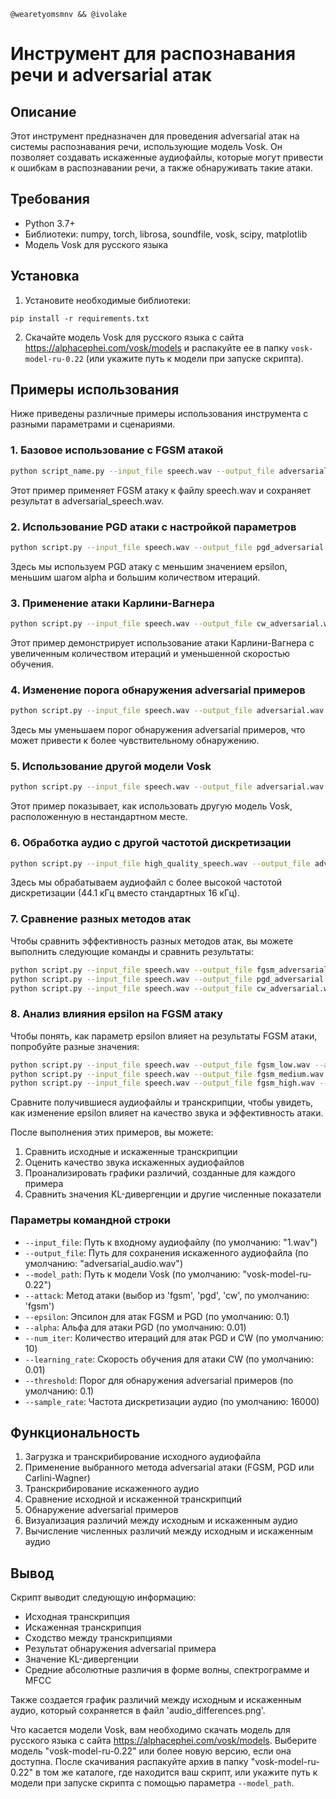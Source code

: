   ```
@wearetyomsmnv && @ivolake
```

# Инструмент для распознавания речи и adversarial атак

## Описание

Этот инструмент предназначен для проведения adversarial атак на системы распознавания речи, использующие модель Vosk. Он позволяет создавать искаженные аудиофайлы, которые могут привести к ошибкам в распознавании речи, а также обнаруживать такие атаки.

## Требования

- Python 3.7+
- Библиотеки: numpy, torch, librosa, soundfile, vosk, scipy, matplotlib
- Модель Vosk для русского языка

## Установка

1. Установите необходимые библиотеки:

```
pip install -r requirements.txt
```

2. Скачайте модель Vosk для русского языка с сайта https://alphacephei.com/vosk/models и распакуйте ее в папку `vosk-model-ru-0.22` (или укажите путь к модели при запуске скрипта).



## Примеры использования

Ниже приведены различные примеры использования инструмента с разными параметрами и сценариями.

### 1. Базовое использование с FGSM атакой

```bash
python script_name.py --input_file speech.wav --output_file adversarial_speech.wav --attack fgsm
```

Этот пример применяет FGSM атаку к файлу speech.wav и сохраняет результат в adversarial_speech.wav.

### 2. Использование PGD атаки с настройкой параметров

```bash
python script.py --input_file speech.wav --output_file pgd_adversarial.wav --attack pgd --epsilon 0.05 --alpha 0.005 --num_iter 20
```

Здесь мы используем PGD атаку с меньшим значением epsilon, меньшим шагом alpha и большим количеством итераций.

### 3. Применение атаки Карлини-Вагнера

```bash
python script.py --input_file speech.wav --output_file cw_adversarial.wav --attack cw --num_iter 50 --learning_rate 0.005
```

Этот пример демонстрирует использование атаки Карлини-Вагнера с увеличенным количеством итераций и уменьшенной скоростью обучения.

### 4. Изменение порога обнаружения adversarial примеров

```bash
python script.py --input_file speech.wav --output_file adversarial.wav --attack fgsm --threshold 0.05
```

Здесь мы уменьшаем порог обнаружения adversarial примеров, что может привести к более чувствительному обнаружению.

### 5. Использование другой модели Vosk

```bash
python script.py --input_file speech.wav --output_file adversarial.wav --model_path path/to/custom/vosk/model
```

Этот пример показывает, как использовать другую модель Vosk, расположенную в нестандартном месте.

### 6. Обработка аудио с другой частотой дискретизации

```bash
python script.py --input_file high_quality_speech.wav --output_file adversarial.wav --attack fgsm --sample_rate 44100
```

Здесь мы обрабатываем аудиофайл с более высокой частотой дискретизации (44.1 кГц вместо стандартных 16 кГц).

### 7. Сравнение разных методов атак

Чтобы сравнить эффективность разных методов атак, вы можете выполнить следующие команды и сравнить результаты:

```bash
python script.py --input_file speech.wav --output_file fgsm_adversarial.wav --attack fgsm
python script.py --input_file speech.wav --output_file pgd_adversarial.wav --attack pgd
python script.py --input_file speech.wav --output_file cw_adversarial.wav --attack cw
```

### 8. Анализ влияния epsilon на FGSM атаку

Чтобы понять, как параметр epsilon влияет на результаты FGSM атаки, попробуйте разные значения:

```bash
python script.py --input_file speech.wav --output_file fgsm_low.wav --attack fgsm --epsilon 0.01
python script.py --input_file speech.wav --output_file fgsm_medium.wav --attack fgsm --epsilon 0.1
python script.py --input_file speech.wav --output_file fgsm_high.wav --attack fgsm --epsilon 0.5
```

Сравните получившиеся аудиофайлы и транскрипции, чтобы увидеть, как изменение epsilon влияет на качество звука и эффективность атаки.

После выполнения этих примеров, вы можете:
1. Сравнить исходные и искаженные транскрипции
2. Оценить качество звука искаженных аудиофайлов
3. Проанализировать графики различий, созданные для каждого примера
4. Сравнить значения KL-дивергенции и другие численные показатели



### Параметры командной строки

- `--input_file`: Путь к входному аудиофайлу (по умолчанию: "1.wav")
- `--output_file`: Путь для сохранения искаженного аудиофайла (по умолчанию: "adversarial_audio.wav")
- `--model_path`: Путь к модели Vosk (по умолчанию: "vosk-model-ru-0.22")
- `--attack`: Метод атаки (выбор из 'fgsm', 'pgd', 'cw', по умолчанию: 'fgsm')
- `--epsilon`: Эпсилон для атак FGSM и PGD (по умолчанию: 0.1)
- `--alpha`: Альфа для атаки PGD (по умолчанию: 0.01)
- `--num_iter`: Количество итераций для атак PGD и CW (по умолчанию: 10)
- `--learning_rate`: Скорость обучения для атаки CW (по умолчанию: 0.01)
- `--threshold`: Порог для обнаружения adversarial примеров (по умолчанию: 0.1)
- `--sample_rate`: Частота дискретизации аудио (по умолчанию: 16000)

## Функциональность

1. Загрузка и транскрибирование исходного аудиофайла
2. Применение выбранного метода adversarial атаки (FGSM, PGD или Carlini-Wagner)
3. Транскрибирование искаженного аудио
4. Сравнение исходной и искаженной транскрипций
5. Обнаружение adversarial примеров
6. Визуализация различий между исходным и искаженным аудио
7. Вычисление численных различий между исходным и искаженным аудио

## Вывод

Скрипт выводит следующую информацию:

- Исходная транскрипция
- Искаженная транскрипция
- Сходство между транскрипциями
- Результат обнаружения adversarial примера
- Значение KL-дивергенции
- Средние абсолютные различия в форме волны, спектрограмме и MFCC

Также создается график различий между исходным и искаженным аудио, который сохраняется в файл 'audio_differences.png'.



Что касается модели Vosk, вам необходимо скачать модель для русского языка с сайта https://alphacephei.com/vosk/models. Выберите модель "vosk-model-ru-0.22" или более новую версию, если она доступна. После скачивания распакуйте архив в папку "vosk-model-ru-0.22" в том же каталоге, где находится ваш скрипт, или укажите путь к модели при запуске скрипта с помощью параметра `--model_path`.
